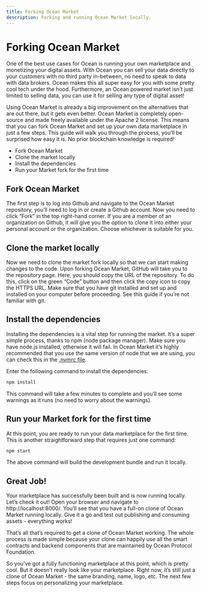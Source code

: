 ```yaml
---
title: Forking Ocean Market
description: Forking and running Ocean Market locally.
---
```


# Forking Ocean Market

One of the best use cases for Ocean is running your own marketplace and monetizing your digital assets. With Ocean you can sell your data directly to your customers with no third party in-between, no need to speak to data with data brokers. Ocean makes this all super easy for you with some pretty cool tech under the hood. Furthermore, an Ocean powered market isn't just limited to selling data, you can use it for selling any type of digital asset!

Using Ocean Market is already a big improvement on the alternatives that are out there, but it gets even better. Ocean Market is completely open-source and made freely available under the Apache 2 license. This means that you can fork Ocean Market and set up your own data marketplace in just a few steps. This guide will walk you through the process, you’ll be surprised how easy it is. No prior blockchain knowledge is required!

- Fork Ocean Market
- Clone the market locally
- Install the dependencies
- Run your Market fork for the first time

## Fork Ocean Market

The first step is to log into Github and navigate to the Ocean Market repository, you’ll need to log in or create a Github account. Now you need to click “Fork” in the top right-hand corner. If you are a member of an organization on Github, it will give you the option to clone it into either your personal account or the organization. Choose whichever is suitable for you.

## Clone the market locally

Now we need to clone the market fork locally so that we can start making changes to the code. Upon forking Ocean Market, GitHub will take you to the repository page. Here, you should copy the URL of the repository. To do this, click on the green “Code” button and then click the copy icon to copy the HTTPS URL. Make sure that you have git installed and set up and installed on your computer before proceeding. See this guide if you’re not familiar with git.

## Install the dependencies

Installing the dependencies is a vital step for running the market. It’s a super simple process, thanks to npm (node package manager). Make sure you have node.js installed, otherwise it will fail. In Ocean Market it’s highly recommended that you use the same version of node that we are using, you can check this in the [.nvmrc file](https://github.com/oceanprotocol/market/blob/main/.nvmrc).

Enter the following command to install the dependencies:

```bash
npm install
```

This command will take a few minutes to complete and you’ll see some warnings as it runs (no need to worry about the warnings).

## Run your Market fork for the first time

At this point, you are ready to run your data marketplace for the first time. This is another straightforward step that requires just one command:

```bash
npm start
```

The above command will build the development bundle and run it locally.

## Great Job!

Your marketplace has successfully been built and is now running locally. Let’s check it out! Open your browser and navigate to http://localhost:8000/. You’ll see that you have a full-on clone of Ocean Market running locally. Give it a go and test out publishing and consuming assets - everything works!

That’s all that’s required to get a clone of Ocean Market working. The whole process is made simple because your clone can happily use all the smart contracts and backend components that are maintained by Ocean Protocol Foundation.

So you’ve got a fully functioning marketplace at this point, which is pretty cool. But it doesn’t really look like your marketplace. Right now, it’s still just a clone of Ocean Market - the same branding, name, logo, etc. The next few steps focus on personalizing your marketplace.
